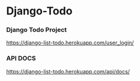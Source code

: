 # Django-Todo
### Django Todo Project
https://django-list-todo.herokuapp.com/user_login/

### API DOCS
https://django-list-todo.herokuapp.com/api/docs/
